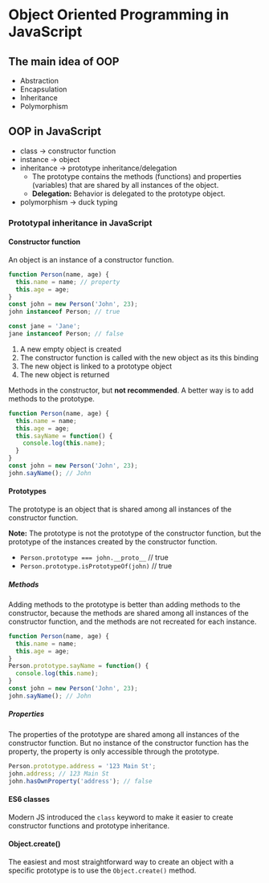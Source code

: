 # Object Oriented Programming in JavaScript

## The main idea of OOP
- Abstraction
- Encapsulation
- Inheritance
- Polymorphism

## OOP in JavaScript
- class -> constructor function
- instance -> object
- inheritance -> prototype inheritance/delegation
  - The prototype contains the methods (functions) and properties (variables) that are shared by all instances of the object.
  - **Delegation:** Behavior is delegated to the prototype object.
- polymorphism -> duck typing

### Prototypal inheritance in JavaScript

#### Constructor function
An object is an instance of a constructor function.
```js
function Person(name, age) {
  this.name = name; // property
  this.age = age;
}
const john = new Person('John', 23);
john instanceof Person; // true

const jane = 'Jane';
jane instanceof Person; // false
```
1. A new empty object is created
2. The constructor function is called with the new object as its this binding
3. The new object is linked to a prototype object
4. The new object is returned

Methods in the constructor, but **not recommended**. A better way is to add methods to the prototype.
```js
function Person(name, age) {
  this.name = name;
  this.age = age;
  this.sayName = function() {
    console.log(this.name);
  }
}
const john = new Person('John', 23);
john.sayName(); // John
```

#### Prototypes
The prototype is an object that is shared among all instances of the constructor function.

**Note:** The prototype is not the prototype of the constructor function, but the prototype of the instances created by the constructor function.
- `Person.prototype === john.__proto__` // true
- `Person.prototype.isPrototypeOf(john)` // true

##### Methods
Adding methods to the prototype is better than adding methods to the constructor, because the methods are shared among all instances of the constructor function, and the methods are not recreated for each instance.
```js
function Person(name, age) {
  this.name = name;
  this.age = age;
}
Person.prototype.sayName = function() {
  console.log(this.name);
}
const john = new Person('John', 23);
john.sayName(); // John
```

##### Properties
The properties of the prototype are shared among all instances of the constructor function.
But no instance of the constructor function has the property, the property is only accessible through the prototype.
```js
Person.prototype.address = '123 Main St';
john.address; // 123 Main St
john.hasOwnProperty('address'); // false
```

#### ES6 classes
Modern JS introduced the `class` keyword to make it easier to create constructor functions and prototype inheritance.

#### Object.create()
The easiest and most straightforward way to create an object with a specific prototype is to use the `Object.create()` method.

